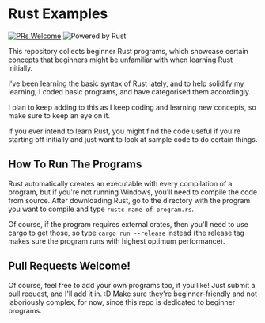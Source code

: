 # Rust Examples

[![PRs Welcome](https://img.shields.io/badge/PRs-welcome-brightgreen.svg?style=flat-square)](http://makeapullrequest.com) 
![Powered by Rust](https://img.shields.io/badge/powered%20by-rust-red.svg)

This repository collects beginner Rust programs, which showcase certain concepts that beginners might be unfamiliar with when 
learning Rust initially.

I've been learning the basic syntax of Rust lately, and to help solidify my learning,
I coded basic programs, and have categorised them accordingly.

I plan to keep adding to this as I keep coding and learning new concepts, so make sure to keep an eye on it. 

If you ever intend to learn Rust, you might find the code useful if you're starting off initially
and just want to look at sample code to do certain things. 

## How To Run The Programs
Rust automatically creates an executable with every compilation of a program, but if you're not running Windows, 
you'll need to compile the code from source. After downloading Rust, go to the directory with the program you want to compile
and type `rustc name-of-program.rs`. 

Of course, if the program requires external crates, then you'll need to use cargo to get those, so type `cargo run --release` instead (the release tag makes sure the program runs with highest optimum performance).

## Pull Requests Welcome!
Of course, feel free to add your own programs too, if you like! Just submit a pull request, and I'll add it in. :D
Make sure they're beginner-friendly and not laboriously complex, for now, since this repo is dedicated to beginner programs.